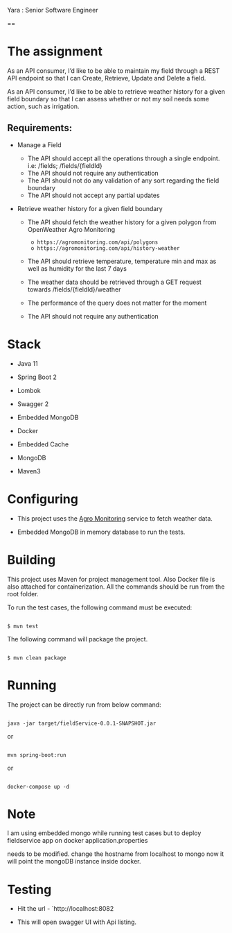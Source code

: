
Yara : Senior Software Engineer

==

 

# The assignment

As an API consumer, I’d like to be able to maintain my field through a REST API endpoint so that I can Create,
Retrieve, Update and Delete a field.

As an API consumer, I’d like to be able to retrieve weather history for a given field boundary so that I can assess
whether or not my soil needs some action, such as irrigation.

 

## Requirements: 

- Manage a Field

     - The API should accept all the operations through a single endpoint. i.e: /fields;
           /fields/{fieldId}
     - The API should not require any authentication
     - The API should not do any validation of any sort regarding the field boundary
     - The API should not accept any partial updates

- Retrieve weather history for a given field boundary

     - The API should fetch the weather history for a given polygon from OpenWeather Agro Monitoring

            o https://agromonitoring.com/api/polygons
            o https://agromonitoring.com/api/history-weather

     - The API should retrieve temperature, temperature min and max as well as humidity for the last 7 days
     - The weather data should be retrieved through a GET request towards /fields/{fieldId}/weather
     - The performance of the query does not matter for the moment
     - The API should not require any authentication

 

# Stack

 

* Java 11

* Spring Boot 2

* Lombok

* Swagger 2

* Embedded MongoDB

* Docker

* Embedded Cache

* MongoDB

* Maven3

 

# Configuring

 

* This project uses the [Agro Monitoring](https://agromonitoring.com/api/history-weather) service to fetch weather data.

* Embedded MongoDB in memory database to run the tests.

 

 

# Building

This project uses Maven for project management tool. Also Docker file is also attached for containerization.  All the commands should be run from the root folder.

 

To run the test cases, the following command must be executed:

 

```

$ mvn test

```

The following command will package the project.

 

```

$ mvn clean package

```

 

# Running

 

The project can be directly run from below command:

 

```

java -jar target/fieldService-0.0.1-SNAPSHOT.jar

```

or

 

```

mvn spring-boot:run

```

 

or

 

```

docker-compose up -d

```

 

# Note

I am using embedded mongo while running test cases but to deploy fieldservice app on docker application.properties

needs to be modified. change the hostname from localhost to mongo now it will point the mongoDB instance inside docker. 

 

# Testing

 

* Hit the url - `http://localhost:8082

* This will open swagger UI with Api listing.


